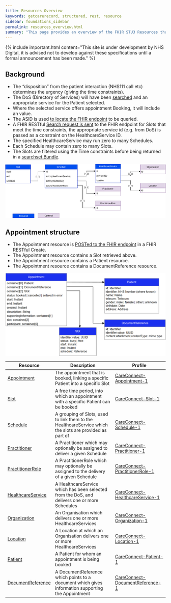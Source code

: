 ```yaml
---
title: Resources Overview
keywords: getcarerecord, structured, rest, resource
sidebar: foundations_sidebar
permalink: resources_overview.html
summary: "This page provides an overview of the FHIR STU3 Resources that are required to build the required API messaging. Each link will take you to the resource page detail with a link to the StructureDefinitions of each resource."
---
```


{% include important.html content="This site is under development by NHS Digital, it is advised not to develop against these specifications until a formal announcement has been made." %}

## Background ##

- The “disposition” from the patient interaction (NHS111 call etc) determines the urgency (giving the time constraints).
- The DoS (Directory of Services) will have been <a href='process.html#getservices'>searched</a> and an appropriate service for the Patient selected.
- Where the selected service offers appointment Booking, it will include an value.
- The ASID is used <a href='process.html#find-endpoint'>to locate the FHIR endpoint</a> to be queried.
- A FHIR RESTful <a href='search_free_slots.html'>Search request is sent</a> to the FHIR endpoint for Slots that meet the time constraints, the appropriate service id (e.g. from DoS) is passed as a constraint on the HealthcareService ID.
- The specified HealthcareService may run zero to many Schedules.
- Each Schedule may contain zero to many Slots.
- The Slots are filtered using the Time constraints before being returned in a <a href='http://hl7.org/fhir/stu3/bundle.html#searchset'>searchset Bundle</a>.

<img src="images/UEC-Appointments/ClassDiagram.png">

## Appointment structure ##

- The Appointment resource is <a href='book_an_appointment.html'>POSTed to the FHIR endpoint</a> in a FHIR RESTful Create.
- The Appointment resource contains a Slot retrieved above.
- The Appointment resource contains a Patient resource.
- The Appointment resource contains a DocumentReference resource.

<img src="images/UEC-Appointments/Appointment1.png">


| Resource | Description | Profile |
| --- | --- | --- |
| <a href='appointment.html'>Appointment</a> | The appointment that is booked, linking a specific Patient into a specific Slot | <a href='https://fhir.hl7.org.uk/STU3/StructureDefinition/CareConnect-Appointment-1'>CareConnect-Appointment-1</a> |
| <a href='slot.html'>Slot</a> | A free time period, into which an appointment with a specific Patient can be booked | <a href='https://fhir.hl7.org.uk/STU3/StructureDefinition/CareConnect-Slot-1'>CareConnect-Slot-1</a> |
| <a href='schedule.html'>Schedule</a> | A grouping of Slots, used to link them to the HealthcareService which the slots are provided as part of | <a href='https://fhir.hl7.org.uk/STU3/StructureDefinition/CareConnect-Schedule-1'>CareConnect-Schedule-1</a> |
| <a href='practitioner.html'>Practitioner</a> | A Practitioner which may optionally be assigned to deliver a given Schedule | <a href='https://fhir.hl7.org.uk/STU3/StructureDefinition/CareConnect-Practitioner-1'>CareConnect-Practitioner-1</a> |
| <a href='practitioner_role.html'>PractitionerRole</a> | A PractitionerRole which may optionally be assigned to the delivery of a given Schedule | <a href='https://fhir.hl7.org.uk/STU3/StructureDefinition/CareConnect-PractitionerRole-1'>CareConnect-PractitionerRole-1</a> |
| <a href='healthcare_service.html'>HealthcareService</a> | A HealthcareService which has been selected from the DoS, and delivers one or more Schedules | <a href='https://fhir.hl7.org.uk/STU3/StructureDefinition/CareConnect-HealthcareService-1'>CareConnect-HealthcareService-1</a> |
| <a href='organisation.html'>Organization</a> | An Organisation which delivers one or more HealthcareServices | <a href='https://fhir.hl7.org.uk/STU3/StructureDefinition/CareConnect-Organization-1'>CareConnect-Organization-1</a> |
| <a href='location.html'>Location</a> | A Location at which an Organisation delivers one or more HealthcareServices | <a href='https://fhir.hl7.org.uk/STU3/StructureDefinition/CareConnect-Location-1'>CareConnect-Location-1</a> |
| <a href='patient.html'>Patient</a> | A Patient for whom an appointment is being booked | <a href='https://fhir.hl7.org.uk/STU3/StructureDefinition/CareConnect-Patient-1'>CareConnect-Patient-1</a> |
| <a href='document_reference.html'>DocumentReference</a> | A DocumentReference which points to a document which gives information supporting the Appointment | <a href='https://fhir.hl7.org.uk/STU3/StructureDefinition/CareConnect-DocumentReference-1'>CareConnect-DocumentReference-1</a> |


